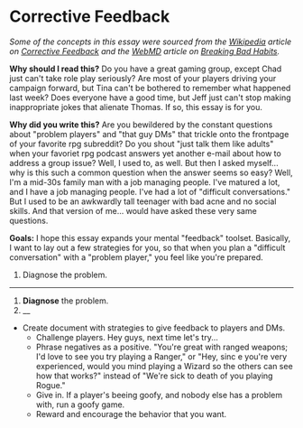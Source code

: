 ﻿Corrective Feedback
===================

_Some of the concepts in this essay were sourced from the [Wikipedia](http://www.wikipedia.org) article on [Corrective Feedback](https://en.wikipedia.org/wiki/Corrective_feedback) and the [WebMD](http://www.webmd.com) article on [Breaking Bad Habits](http://www.webmd.com/balance/features/3-easy-steps-to-breaking-bad-habits)._

__Why should I read this?__ Do you have a great gaming group, except Chad just can't take role play seriously? Are most of your players driving your campaign forward, but Tina can't be bothered to remember what happened last week? Does everyone have a good time, but Jeff just can't stop making inappropriate jokes that alienate Thomas. If so, this essay is for you.

__Why did you write this?__ Are you bewildered by the constant questions about "problem players" and "that guy DMs" that trickle onto the frontpage of your favorite rpg subreddit? Do you shout "just talk them like adults" when your favoriet rpg podcast answers yet another e-mail about how to address a group issue? Well, I used to, as well. But then I asked myself... why is this such a common question when the answer seems so easy? Well, I'm a mid-30s family man with a job managing people. I've matured a lot, and I have a job managing people. I've had a lot of "difficult conversations." But I used to be an awkwardly tall teenager with bad acne and no social skills. And that version of me... would have asked these very same questions.

__Goals:__ I hope this essay expands your mental "feedback" toolset. Basically, I want to lay out a few strategies for you, so that when you plan a "difficult conversation" with a "problem player," you feel like you're prepared.

1. Diagnose the problem.
------------------------


1. __Diagnose__ the problem.
2. __
* Create document with strategies to give feedback to players and DMs.
  * Challenge players. Hey guys, next time let's try...
  * Phrase negatives as a positive. "You're great with ranged weapons; I'd love to see you try playing a Ranger," or "Hey, sinc e you're very experienced, would you mind playing a Wizard so the others can see how that works?" instead of "We're sick to death of you playing Rogue."
  * Give in. If a player's beeing goofy, and nobody else has a problem with, run a goofy game.
  * Reward and encourage the behavior that you want.

